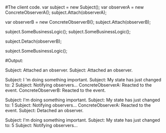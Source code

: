 

#The client code.
var subject = new Subject();
var observerA = new ConcreteObserverA();
subject.Attach(observerA);

var observerB = new ConcreteObserverB();
subject.Attach(observerB);

subject.SomeBusinessLogic();
subject.SomeBusinessLogic();

subject.Detach(observerB);

subject.SomeBusinessLogic();



#Output:

Subject: Attached an observer.
Subject: Attached an observer.

Subject: I 'm doing something important.
Subject: My state has just changed to: 2
Subject: Notifying observers...
ConcreteObserverA: Reacted to the event.
ConcreteObserverB: Reacted to the event.

Subject: I'm doing something important.
Subject: My state has just changed to: 1
Subject: Notifying observers...
ConcreteObserverA: Reacted to the event.
Subject: Detached an observer.

Subject: I'm doing something important.
Subject: My state has just changed to: 5
Subject: Notifying observers...
